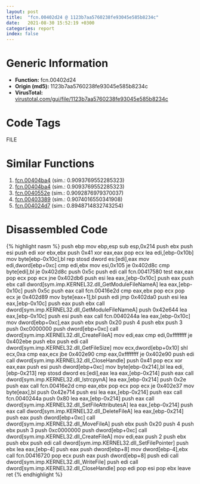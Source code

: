 ```yaml
---
layout: post
title:  "fcn.00402d24 @ 1123b7aa5760238fe93045e585b8234c"
date:   2021-08-30 15:52:19 +0300
categories: report
index: false
---
```


# Generic Information
- **Function:** fcn.00402d24
- **Origin (md5):** 1123b7aa5760238fe93045e585b8234c
- **VirusTotal:** [virustotal.com/gui/file/1123b7aa5760238fe93045e585b8234c][virustotal_ref]

# Code Tags
<span class="tag" id="FILE">FILE</span>


# Similar Functions

1. [fcn.00404ba4][similar_1_ref] (sim.: 0.9093769552285323)
2. [fcn.00404ba4][similar_2_ref] (sim.: 0.9093769552285323)
3. [fcn.0040552e][similar_3_ref] (sim.: 0.9092876979370037)
4. [fcn.00403389][similar_4_ref] (sim.: 0.9074016550341908)
5. [fcn.004024d7][similar_5_ref] (sim.: 0.8948714832743254)


# Disassembled Code

{% highlight nasm %}
push ebp
mov ebp,esp
sub esp,0x214
push ebx
push esi
push edi
xor ebx,ebx
push 0x41
xor eax,eax
pop ecx
lea edi,[ebp-0x10b]
mov byte[ebp-0x10c],bl
rep stosd dword es:[edi],eax
mov edi,dword[ebp+0xc]
cmp edi,ebx
mov esi,0x105
je 0x402d8c
cmp byte[edi],bl
je 0x402d8c
push 0x5c
push edi
call fcn.00417580
test eax,eax
pop ecx
pop ecx
jne 0x402db6
push esi
lea eax,[ebp-0x10c]
push eax
push ebx
call dword[sym.imp.KERNEL32.dll_GetModuleFileNameA]
lea eax,[ebp-0x10c]
push 0x5c
push eax
call fcn.00416e2d
cmp eax,ebx
pop ecx
pop ecx
je 0x402d89
mov byte[eax+1],bl
push edi
jmp 0x402da0
push esi
lea eax,[ebp-0x10c]
push eax
push ebx
call dword[sym.imp.KERNEL32.dll_GetModuleFileNameA]
push 0x42e644
lea eax,[ebp-0x10c]
push esi
push eax
call fcn.0040244a
lea eax,[ebp-0x10c]
mov dword[ebp+0xc],eax
push ebx
push 0x20
push 4
push ebx
push 3
push 0xc0000000
push dword[ebp+0xc]
call dword[sym.imp.KERNEL32.dll_CreateFileA]
mov edi,eax
cmp edi,0xffffffff
je 0x402ebe
push ebx
push edi
call dword[sym.imp.KERNEL32.dll_GetFileSize]
mov ecx,dword[ebp+0x10]
shl ecx,0xa
cmp eax,ecx
jbe 0x402e90
cmp eax,0xffffffff
je 0x402e90
push edi
call dword[sym.imp.KERNEL32.dll_CloseHandle]
push 0x41
pop ecx
xor eax,eax
push esi
push dword[ebp+0xc]
mov byte[ebp-0x214],bl
lea edi,[ebp-0x213]
rep stosd dword es:[edi],eax
lea eax,[ebp-0x214]
push eax
call dword[sym.imp.KERNEL32.dll_lstrcpynA]
lea eax,[ebp-0x214]
push 0x2e
push eax
call fcn.00416e2d
cmp eax,ebx
pop ecx
pop ecx
je 0x402e37
mov byte[eax],bl
push 0x42e714
push esi
lea eax,[ebp-0x214]
push eax
call fcn.0040244a
push 0x80
lea eax,[ebp-0x214]
push eax
call dword[sym.imp.KERNEL32.dll_SetFileAttributesA]
lea eax,[ebp-0x214]
push eax
call dword[sym.imp.KERNEL32.dll_DeleteFileA]
lea eax,[ebp-0x214]
push eax
push dword[ebp+0xc]
call dword[sym.imp.KERNEL32.dll_MoveFileA]
push ebx
push 0x20
push 4
push ebx
push 3
push 0xc0000000
push dword[ebp+0xc]
call dword[sym.imp.KERNEL32.dll_CreateFileA]
mov edi,eax
push 2
push ebx
push ebx
push edi
call dword[sym.imp.KERNEL32.dll_SetFilePointer]
push ebx
lea eax,[ebp-4]
push eax
push dword[ebp+8]
mov dword[ebp-4],ebx
call fcn.00416720
pop ecx
push eax
push dword[ebp+8]
push edi
call dword[sym.imp.KERNEL32.dll_WriteFile]
push edi
call dword[sym.imp.KERNEL32.dll_CloseHandle]
pop edi
pop esi
pop ebx
leave
ret
{% endhighlight %}


[similar_1_ref]: /report/fcn.00404ba4@4c8869bb42f854640703b6ddda29ee38
[similar_2_ref]: /report/fcn.00404ba4@3f1595e66dc63331ba0930a0c79684ce
[similar_3_ref]: /report/fcn.0040552e@588e58b795d90bc66462e36cf410fee4
[similar_4_ref]: /report/fcn.00403389@73677cb40830e94fbfb5483ff33e40b9
[similar_5_ref]: /report/fcn.004024d7@1123b7aa5760238fe93045e585b8234c
[virustotal_ref]: https://www.virustotal.com/gui/file/1123b7aa5760238fe93045e585b8234c